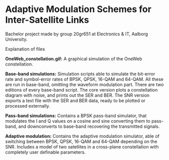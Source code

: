 # Adaptive Modulation Schemes for Inter-Satellite Links
Bachelor project made by group 20gr651 at Electronics &amp; IT, Aalborg University.

Explanation of files

<b>OneWeb_constellation.gif:</b> A graphical simulation of the OneWeb constellation.

<b>Base-band simulations:</b> Simulation scripts able to simulate the bit-error rate and symbol-error rates of BPSK, QPSK, 16-QAM and 64-QAM. All these are run in base-band, omitting the waveform modulation part. There are two editions of every base-band script. The core version plots a constellation diagram with noise, and prints out the SER and BER. The SNR version exports a text file with the SER and BER data, ready to be plotted or processed externally.

<b>Pass-band simulations:</b> Contains a BPSK pass-band simulator, that modulates the I and Q values on a cosine and sine converting them to pass-band, and downconverts to base-band recovering the transmitted signals.

<b>Adaptive modulation:</b> Contains the adaptive modulation simulator, able of switching between BPSK, QPSK, 16-QAM and 64-QAM depending on the SNR. Includes a model of two satellites in a cross-plane constellation with completely user definable parameters.
